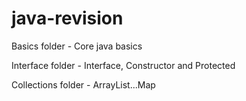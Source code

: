 # java-revision

Basics folder - Core java basics

Interface folder - Interface, Constructor and Protected

Collections folder - ArrayList...Map

